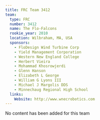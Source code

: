 ```yaml
---
title: FRC Team 3412
team:
  type: FRC
  number: 3412
  name: The Flo-Falcons
  rookie_year: 2010
  location: Wilbraham, MA, USA
  sponsors:
    - FloDesign Wind Turbine Corp
    - Yield Management Corporation
    - Western New England College
    - Herbert Vieira
    - Mohammad Khosrowjerdi
    - Glenn Hanson
    - Elizabeth L George
    - William G Lyons III
    - Michael J Margolis DDS
    - Minnechaug Regional High School
  links:
    Website: http://www.wnecrobotics.com
---
```

No content has been added for this team